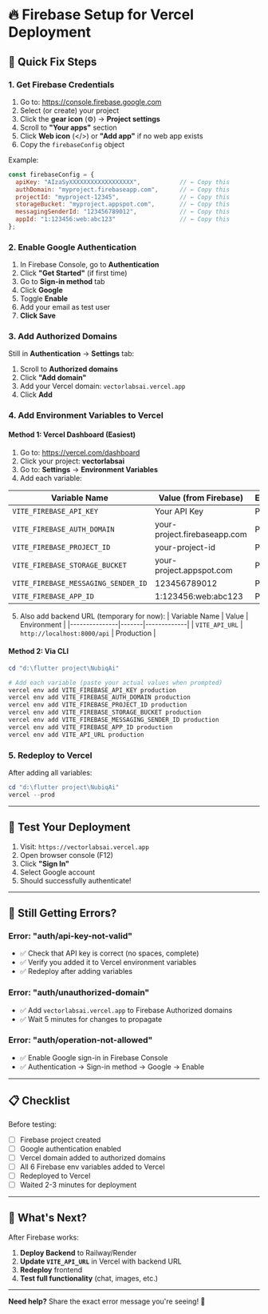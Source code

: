# 🔥 Firebase Setup for Vercel Deployment

## 🎯 Quick Fix Steps

### 1. Get Firebase Credentials

1. Go to: https://console.firebase.google.com
2. Select (or create) your project
3. Click the **gear icon** (⚙️) → **Project settings**
4. Scroll to **"Your apps"** section
5. Click **Web icon** (</>) or **"Add app"** if no web app exists
6. Copy the `firebaseConfig` object

Example:
```javascript
const firebaseConfig = {
  apiKey: "AIzaSyXXXXXXXXXXXXXXXXXX",           // ← Copy this
  authDomain: "myproject.firebaseapp.com",      // ← Copy this
  projectId: "myproject-12345",                 // ← Copy this
  storageBucket: "myproject.appspot.com",       // ← Copy this
  messagingSenderId: "123456789012",            // ← Copy this
  appId: "1:123456:web:abc123"                  // ← Copy this
};
```

### 2. Enable Google Authentication

1. In Firebase Console, go to **Authentication**
2. Click **"Get Started"** (if first time)
3. Go to **Sign-in method** tab
4. Click **Google**
5. Toggle **Enable**
6. Add your email as test user
7. **Click Save**

### 3. Add Authorized Domains

Still in **Authentication** → **Settings** tab:

1. Scroll to **Authorized domains**
2. Click **"Add domain"**
3. Add your Vercel domain: `vectorlabsai.vercel.app`
4. Click **Add**

### 4. Add Environment Variables to Vercel

#### Method 1: Vercel Dashboard (Easiest)

1. Go to: https://vercel.com/dashboard
2. Click your project: **vectorlabsai**
3. Go to: **Settings** → **Environment Variables**
4. Add each variable:

| Variable Name | Value (from Firebase) | Environment |
|---------------|----------------------|-------------|
| `VITE_FIREBASE_API_KEY` | Your API Key | Production |
| `VITE_FIREBASE_AUTH_DOMAIN` | your-project.firebaseapp.com | Production |
| `VITE_FIREBASE_PROJECT_ID` | your-project-id | Production |
| `VITE_FIREBASE_STORAGE_BUCKET` | your-project.appspot.com | Production |
| `VITE_FIREBASE_MESSAGING_SENDER_ID` | 123456789012 | Production |
| `VITE_FIREBASE_APP_ID` | 1:123456:web:abc123 | Production |

5. Also add backend URL (temporary for now):
| Variable Name | Value | Environment |
|---------------|-------|-------------|
| `VITE_API_URL` | `http://localhost:8000/api` | Production |

#### Method 2: Via CLI

```powershell
cd "d:\flutter project\NubiqAi"

# Add each variable (paste your actual values when prompted)
vercel env add VITE_FIREBASE_API_KEY production
vercel env add VITE_FIREBASE_AUTH_DOMAIN production
vercel env add VITE_FIREBASE_PROJECT_ID production
vercel env add VITE_FIREBASE_STORAGE_BUCKET production
vercel env add VITE_FIREBASE_MESSAGING_SENDER_ID production
vercel env add VITE_FIREBASE_APP_ID production
vercel env add VITE_API_URL production
```

### 5. Redeploy to Vercel

After adding all variables:

```powershell
cd "d:\flutter project\NubiqAi"
vercel --prod
```

---

## 🧪 Test Your Deployment

1. Visit: `https://vectorlabsai.vercel.app`
2. Open browser console (F12)
3. Click **"Sign In"**
4. Select Google account
5. Should successfully authenticate!

---

## 🐛 Still Getting Errors?

### Error: "auth/api-key-not-valid"
- ✅ Check that API key is correct (no spaces, complete)
- ✅ Verify you added it to Vercel environment variables
- ✅ Redeploy after adding variables

### Error: "auth/unauthorized-domain"
- ✅ Add `vectorlabsai.vercel.app` to Firebase Authorized domains
- ✅ Wait 5 minutes for changes to propagate

### Error: "auth/operation-not-allowed"
- ✅ Enable Google sign-in in Firebase Console
- ✅ Authentication → Sign-in method → Google → Enable

---

## 📋 Checklist

Before testing:
- [ ] Firebase project created
- [ ] Google authentication enabled
- [ ] Vercel domain added to authorized domains
- [ ] All 6 Firebase env variables added to Vercel
- [ ] Redeployed to Vercel
- [ ] Waited 2-3 minutes for deployment

---

## 🎯 What's Next?

After Firebase works:

1. **Deploy Backend** to Railway/Render
2. **Update `VITE_API_URL`** in Vercel with backend URL
3. **Redeploy** frontend
4. **Test full functionality** (chat, images, etc.)

---

**Need help?** Share the exact error message you're seeing! 🚀

